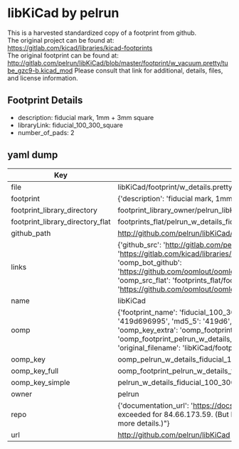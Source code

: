 # libKiCad by pelrun  
This is a harvested standardized copy of a footprint from github.  
The original project can be found at:  
https://gitlab.com/kicad/libraries/kicad-footprints  
The original footprint can be found at:
http://gitlab.com/pelrun/libKiCad/blob/master/footprint/w_vacuum.pretty/tube_gzc9-b.kicad_mod
Please consult that link for additional, details, files, and license information.  
## Footprint Details
* description: fiducial mark, 1mm + 3mm square  
* libraryLink: fiducial_100_300_square  
* number_of_pads: 2  
## yaml dump  
| Key | Value |  
| --- | --- |  
| file | libKiCad/footprint/w_details.pretty/fiducial_100_300_square.kicad_mod |  
| footprint | {'description': 'fiducial mark, 1mm + 3mm square', 'libraryLink': 'fiducial_100_300_square', 'number_of_pads': 2} |  
| footprint_library_directory | footprint_library_owner/pelrun_libKiCad |  
| footprint_library_directory_flat | footprints_flat/pelrun_w_details_fiducial_100_300_square/working |  
| github_path | http://github.com/pelrun/libKiCad/blob/master/footprint/w_details.pretty/fiducial_100_300_square.kicad_mod |  
| links | {'github_src': 'http://gitlab.com/pelrun/libKiCad/blob/master/footprint/w_vacuum.pretty/tube_gzc9-b.kicad_mod', 'github_src_repo': 'https://gitlab.com/kicad/libraries/kicad-footprints', 'oomp_bot': 'footprints/pelrun_w_details_fiducial_100_300_square/working', 'oomp_bot_github': 'https://github.com/oomlout/oomlout_oomp_footprint_bot/tree/main/footprints/pelrun_w_details_fiducial_100_300_square/working', 'oomp_src_flat': 'footprints_flat/footprints_flat/pelrun_w_details_fiducial_100_300_square/working', 'oomp_src_flat_github': 'https://github.com/oomlout/oomlout_oomp_footprint_src/tree/main/footprints_flat/pelrun_w_details_fiducial_100_300_square/working'} |  
| name | libKiCad |  
| oomp | {'footprint_name': 'fiducial_100_300_square', 'library_name': 'w_details', 'md5': '419d6969951e8fb32e5c560f0af53ec0', 'md5_10': '419d696995', 'md5_5': '419d6', 'md5_6': '419d69', 'oomp_key': 'oomp_pelrun_w_details_fiducial_100_300_square', 'oomp_key_extra': 'oomp_footprint_pelrun_w_details_fiducial_100_300_square', 'oomp_key_full': 'oomp_footprint_pelrun_w_details_fiducial_100_300_square_419d69', 'oomp_key_simple': 'pelrun_w_details_fiducial_100_300_square', 'original_filename': 'libKiCad/footprint/w_details.pretty/fiducial_100_300_square.kicad_mod', 'owner_name': 'pelrun'} |  
| oomp_key | oomp_pelrun_w_details_fiducial_100_300_square |  
| oomp_key_full | oomp_footprint_pelrun_w_details_fiducial_100_300_square |  
| oomp_key_simple | pelrun_w_details_fiducial_100_300_square |  
| owner | pelrun |  
| repo | {'documentation_url': 'https://docs.github.com/rest/overview/resources-in-the-rest-api#rate-limiting', 'message': "API rate limit exceeded for 84.66.173.59. (But here's the good news: Authenticated requests get a higher rate limit. Check out the documentation for more details.)"} |  
| url | http://github.com/pelrun/libKiCad |  

